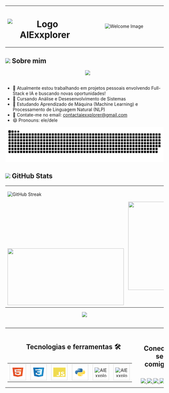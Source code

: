<table align="center" style="width:100%">
  <tr>
    <td style="text-align: center; width: 50%;">
      <h1 align="center">
        <img src="https://cdn.discordapp.com/attachments/1100606273633914941/1153202513881870406/AIEXX_Minimalist_Logo_-_White.png" alt="Logo AIExxplorer" width="300" height="150">
      </h1>
    </td>
    <td style="text-align: center; width: 50%;">
      <img src="https://cdn.discordapp.com/attachments/1100606273633914941/1165881707543658507/BemVindoGH.gif?ex=654876f4&is=653601f4&hm=54f04404a093aa41f66c860cde72ca9ca49b33b9a258886cc053c2280f3ff9b4" alt="Welcome Image" width="500" height="250">
    </td>
  </tr>
</table>




## <picture><img src = "https://cdn.discordapp.com/attachments/1100606273633914941/1165821390017007626/about_me.gif?ex=65483ec7&is=6535c9c7&hm=8a1e31a4d5b4105ef8a33f4894d9c1bb1b1e6089072e3a3d3ffce4e1fc7e0dec&" width = 50px></picture> **Sobre mim**
<picture><img align="right" src="https://cdn.discordapp.com/attachments/1100606273633914941/1165843212250923029/Right_Side.gif?ex=6548531a&is=6535de1a&hm=4d7623374c7ccae6de2d0edc2eec3b0e9a6b54e5ba66b80a1adc0d239c8cb7fa&" width = 250px></picture>

<br><br>
<!--Intro start-->
- 🔭 Atualmente estou trabalhando em projetos pessoais envolvendo Full-Stack e IA e buscando novas oportunidades!
- 🌱 Cursando Análise e Desesenvolvimento de Sistemas
- 🌱 Estudando Aprendizado de Máquina (Machine Learning) e Processamento de Linguagem Natural (NLP)
- 📩 Contate-me no email: contactaiexxplorer@gmail.com
- 😄 Pronouns: ele/dele
<!--Intro end-->

<!--- snake -->
<div align="center">
  <a href="https://1999azzar.github.io/1999AZZAR/">
    <img src="https://github.com/1999AZZAR/1999AZZAR/blob/main/resources/img/grid-snake.svg" alt="snake">
  </a>
</div>

## <picture><img src = "https://cdn.discordapp.com/attachments/1100606273633914941/1165841628292980786/Statistics.gif?ex=654851a0&is=6535dca0&hm=95f4725516573a60719fe1fdfa150e445144ee8c4d0e248660b957067ee3a65f&" width = 50px></picture> **GitHub Stats**
<!--- stats & Trophy (start) -->
<p align="center">
  <!--- stats (start) -->
<table align="center">
<tr border="none">
<td width="50%" align="center">

<div style="display: flex;">
  <div style="flex: 1; text-align: left;">
    <a href="https://beacons.ai/aiexxplorer"></a><br>
   <a href="https://git.io/streak-stats">
  <img style="display: inline-block; width: 370px; height: 180px;" src="https://streak-stats.demolab.com?user=aiexxplorer&theme=highcontrast&locale=pt_BR&date_format=j%20M%5B%20Y%5D&mode=weekly&fire=EB0505&ring=EBC818" alt="GitHub Streak" />
</a>

<div align="center">
  <img style="width: 370px; height: 180px;" src="https://github-readme-stats.vercel.app/api?username=AIExxplorer&theme=vision-friendly-dark&show_icons=true"/>
</div>

<td width="50%" align="center">

  </div>
  <div style="flex: 1; text-align: right;">
    <img style="width: 550px; height: 280px;" src="https://github-readme-stats.anuraghazra1.vercel.app/api/top-langs/?username=AIExxplorer&theme=vision-friendly-dark&hide_border=false&no-bg=true&no-frame=true&langs_count=10"/>
  </div>
</div>

  </td>
</tr>
</table>
<!--- stats (end) -->

<!--horizontal divider(gradiant)-->
<div align="center"> 
    <img src="https://cdn.discordapp.com/attachments/1100606273633914941/1165822282745249903/Line.gif?ex=65483f9c&is=6535ca9c&hm=9ae9e0079b0b61eed5245c87d8c919ca94e2f32216f9fe9c429c58de89261e70&"><br><br>

<!--tech stack icons-->
<table align="center" style="width:100%">
  <tr>
    <td style="text-align: left;">
      <div id="user-content-toc">
        <ul align="center">
          <summary><h2 style="display: inline-block">Tecnologias e ferramentas 🛠 </h2></summary>
        </ul>
      </div>
      <table align="center" style="width:100%">
  <tr>
    <td style="text-align: center; width: 16.66%;">
      <div style="width: 50px; height: 50px; border: 1px solid #ddd; display: flex; justify-content: center; align-items: center;">
        <img align="center" alt="AIExxplorer-HTML" height="30" width="40" src="https://raw.githubusercontent.com/devicons/devicon/master/icons/html5/html5-original.svg">
      </div>
    </td>
    <td style="text-align: center; width: 16.66%;">
      <div style="width: 50px; height: 50px; border: 1px solid #ddd; display: flex; justify-content: center; align-items: center;">
        <img align="center" alt="AIExxplorer-CSS" height="30" width="40" src="https://raw.githubusercontent.com/devicons/devicon/master/icons/css3/css3-original.svg">
      </div>
    </td>
    <td style="text-align: center; width: 16.66%;">
      <div style="width: 50px; height: 50px; border: 1px solid #ddd; display: flex; justify-content: center; align-items: center;">
        <img align="center" alt="AIExxplorer-Js" height="30" width="40" src="https://raw.githubusercontent.com/devicons/devicon/master/icons/javascript/javascript-plain.svg">
      </div>
    </td>
    <td style="text-align: center; width: 16.66%;">
      <div style="width: 50px; height: 50px; border: 1px solid #ddd; display: flex; justify-content: center; align-items: center;">
        <img align="center" alt="AIExxplorer-Python" height="30" width="40" src="https://raw.githubusercontent.com/devicons/devicon/master/icons/python/python-original.svg">
      </div>
    </td>
    <td style="text-align: center; width: 16.66%;">
      <div style="width: 50px; height: 50px; border: 1px solid #ddd; display: flex; justify-content: center; align-items: center;">
        <img align="center" alt="AIExxplorer-Node" height="30" width="40" src="https://cdn.jsdelivr.net/gh/devicons/devicon/icons/nodejs/nodejs-original.svg">
      </div>
    </td>
    <td style="text-align: center; width: 16.66%;">
      <div style="width: 50px; height: 50px; border: 1px solid #ddd; display: flex; justify-content: center; align-items: center;">
        <img align="center" alt="AIExxplorer-Java" height="30" width="40" src="https://cdn.jsdelivr.net/gh/devicons/devicon/icons/java/java-original.svg">
      </div>
    </td>
  </tr>
</table>
    </td>
<!-- Connect with me -->
    <td style="text-align: center;">
      <ul align="center">
        <summary><h2 style="display: inline-block">Conecte-se comigo 🤝</h2></summary>
      </ul>
      <div style="text-align: center;">
        <a href="https://www.youtube.com/@aiexxplorer/" target="_blank" rel="noopener noreferrer">
          <img src="https://img.shields.io/badge/YouTube-FF0000?style=for-the-badge&logo=youtube&logoColor=white">
        </a>
        <a href="https://www.instagram.com/aiexxplorer/" target="_blank" rel="noopener noreferrer">
          <img src="https://img.shields.io/badge/-Instagram-%23E4405F?style=for-the-badge&logo=instagram&logoColor=white">
        </a>
        <a href="https://discord.gg/TDqF54quAH" target="_blank" rel="noopener noreferrer">
          <img src="https://img.shields.io/badge/Discord-7289DA?style=for-the-badge&logo=discord&logoColor=white">
        </a> 
        <a href="mailto:contactaiexxplorer@gmail.com" rel="noopener noreferrer">
          <img src="https://img.shields.io/badge/-Gmail-%23333?style=for-the-badge&logo=gmail&logoColor=white">
        </a>
        <a href="https://www.linkedin.com/in/aiexxplorer/" target="_blank" rel="noopener noreferrer">
          <img src="https://img.shields.io/badge/-LinkedIn-%230077B5?style=for-the-badge&logo=linkedin&logoColor=white">
        </a>
      </div>
    </td>
  </tr>
</table>

